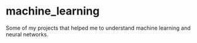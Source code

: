 # machine_learning
Some of my projects that helped me to understand machine learning and neural networks.
